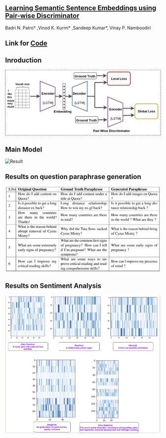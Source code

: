 ## [Learning Semantic Sentence Embeddings using Pair-wise Discriminator](https://arxiv.org/abs/1806.00807)
Badri N. Patro* ,Vinod K. Kurmi* ,Sandeep Kumar*, Vinay P. Namboodiri

## Link for [Code](https://github.com/badripatro/PQG/)


## Inroduction
![Result](intro.png) 

## Main Model
![Result](main.png) 

## Results on question paraphrase generation
![Result](results_para.png) 

## Results on Sentiment Analysis
![Result](results_senti.png) 





